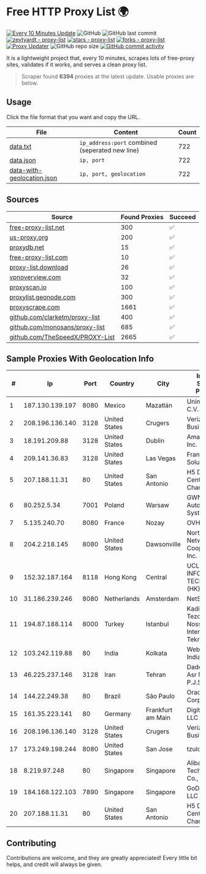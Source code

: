 
# Free HTTP Proxy List 🌍

[![Every 10 Minutes Update](https://github.com/mertguvencli/http-proxy-list/actions/workflows/main.yml/badge.svg?branch=main)](https://github.com/mertguvencli/http-proxy-list/actions/workflows/main.yml)
![GitHub](https://img.shields.io/github/license/mertguvencli/http-proxy-list)
![GitHub last commit](https://img.shields.io/github/last-commit/mertguvencli/http-proxy-list)
[![zevtyardt - proxy-list](https://img.shields.io/static/v1?label=zevtyardt&message=proxy-list&color=blue&logo=github)](https://github.com/zevtyardt/proxy-list "Go to GitHub repo")
[![stars - proxy-list](https://img.shields.io/github/stars/zevtyardt/proxy-list?style=social)](https://github.com/zevtyardt/proxy-list)
[![forks - proxy-list](https://img.shields.io/github/forks/zevtyardt/proxy-list?style=social)](https://github.com/zevtyardt/proxy-list)
[![Proxy Updater](https://github.com/zevtyardt/proxy-list/workflows/Proxy%20Updater/badge.svg)](https://github.com/zevtyardt/proxy-list/actions?query=workflow:"Proxy+Updater")
![GitHub repo size](https://img.shields.io/github/repo-size/zevtyardt/proxy-list)
[![GitHub commit activity](https://img.shields.io/github/commit-activity/m/zevtyardt/proxy-list?logo=commits)](https://github.com/zevtyardt/proxy-list/commits/main)

It is a lightweight project that, every 10 minutes, scrapes lots of free-proxy sites, validates if it works, and serves a clean proxy list.

> Scraper found **6394** proxies at the latest update. Usable proxies are below.

## Usage

Click the file format that you want and copy the URL.

|File|Content|Count|
|----|-------|-----|
|[data.txt](https://raw.githubusercontent.com/mertguvencli/http-proxy-list/main/proxy-list/data.txt)|`ip_address:port` combined (seperated new line)|722|
|[data.json](https://raw.githubusercontent.com/mertguvencli/http-proxy-list/main/proxy-list/data.json)|`ip, port`|722|
|[data-with-geolocation.json](https://raw.githubusercontent.com/mertguvencli/http-proxy-list/main/proxy-list/data-with-geolocation.json)|`ip, port, geolocation`|722|

## Sources

|Source|Found Proxies|Succeed|
|------|-------------|-------|
|[free-proxy-list.net](https://free-proxy-list.net)|300|✅|
|[us-proxy.org](https://www.us-proxy.org)|200|✅|
|[proxydb.net](http://proxydb.net)|15|✅|
|[free-proxy-list.com](https://free-proxy-list.com/?page=&port=&type%5B%5D=http&type%5B%5D=https&up_time=0&search=Search)|10|✅|
|[proxy-list.download](https://www.proxy-list.download/HTTP)|26|✅|
|[vpnoverview.com](https://vpnoverview.com/privacy/anonymous-browsing/free-proxy-servers)|32|✅|
|[proxyscan.io](https://www.proxyscan.io)|100|✅|
|[proxylist.geonode.com](https://proxylist.geonode.com/api/proxy-list?limit=300&page=1&sort_by=lastChecked&sort_type=desc&protocols=http,https)|300|✅|
|[proxyscrape.com](https://api.proxyscrape.com/v2/?request=displayproxies&protocol=http&timeout=10000&country=all&ssl=all&anonymity=all)|1661|✅|
|[github.com/clarketm/proxy-list](https://raw.githubusercontent.com/clarketm/proxy-list/master/proxy-list-raw.txt)|400|✅|
|[github.com/monosans/proxy-list](https://raw.githubusercontent.com/monosans/proxy-list/main/proxies/http.txt)|685|✅|
|[github.com/TheSpeedX/PROXY-List](https://raw.githubusercontent.com/TheSpeedX/PROXY-List/master/http.txt)|2665|✅|


## Sample Proxies With Geolocation Info

|#|Ip|Port|Country|City|Internet Service Provider|
|-|--|----|-------|----|-------------------------|
|1|187.130.139.197|8080|Mexico|Mazatlán|Uninet S.A. de C.V.|
|2|208.196.136.140|3128|United States|Crugers|Verizon Business|
|3|18.191.209.88|3128|United States|Dublin|Amazon.com, Inc.|
|4|209.141.36.83|3128|United States|Las Vegas|FranTech Solutions|
|5|207.188.11.31|80|United States|San Antonio|H5 Data Centers - Chandler LLC|
|6|80.252.5.34|7001|Poland|Warsaw|GWNET Autonomus System|
|7|5.135.240.70|8080|France|Nozay|OVH SAS|
|8|204.2.218.145|8080|United States|Dawsonville|North Georgia Network Cooperative, Inc.|
|9|152.32.187.164|8118|Hong Kong|Central|UCLOUD INFORMATION TECHNOLOGY (HK) LIMITED|
|10|31.186.239.246|8080|Netherlands|Amsterdam|NetSkope Inc|
|11|194.87.188.114|8000|Turkey|Istanbul|Kadir Huseyin Tezcan Nosspeed Internet Teknolojileri|
|12|103.242.119.88|80|India|Kolkata|Web Werks India Pvt. Ltd.|
|13|46.225.237.146|3128|Iran|Tehran|Dadeh Gostar Asr Novin P.J.S. Co.|
|14|144.22.249.38|80|Brazil|São Paulo|Oracle Corporation|
|15|161.35.223.141|80|Germany|Frankfurt am Main|DigitalOcean, LLC|
|16|208.196.136.140|3128|United States|Crugers|Verizon Business|
|17|173.249.198.244|8080|United States|San Jose|tzulo, inc.|
|18|8.219.97.248|80|Singapore|Singapore|Alibaba (US) Technology Co., Ltd.|
|19|184.168.122.103|7890|Singapore|Singapore|GoDaddy.com, LLC|
|20|207.188.11.31|80|United States|San Antonio|H5 Data Centers - Chandler LLC|



## Contributing

Contributions are welcome, and they are greatly appreciated! Every
little bit helps, and credit will always be given.

